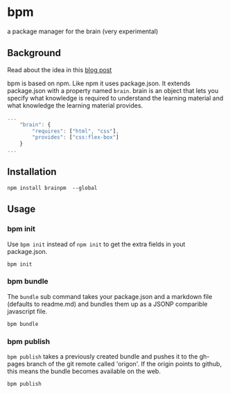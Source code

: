 # bpm
a package manager for the brain (very experimental)

## Background
Read about the idea in this [blog post](http://now.she.codes/blog/articles/learning-db/)

bpm is based on npm. Like npm it uses package.json. It extends package.json with a property named `brain`. brain is an object that lets you specify what knowledge is required to understand the learning material and what knowledge the learning material provides.

``` javascript
...
    "brain": {
        "requires": ["html", "css"],
        "provides": ["css:flex-box"]
    }
...
```

## Installation

``` 
npm install brainpm  --global
```

## Usage

### bpm init
Use `bpm init` instead of `npm init` to get the extra fields in yout package.json.

``` 
bpm init
```

### bpm bundle
The `bundle` sub command takes your package.json and a markdown file (defaults to readme.md) and bundles them up as a JSONP comparible javascript file.

``` 
bpm bundle
```

### bpm publish

`bpm publish` takes a previously created bundle and pushes it to the gh-pages branch of the git remote called 'origon'. If the origin points to github, this means the bundle becomes available on the web. 

``` 
bpm publish
```

